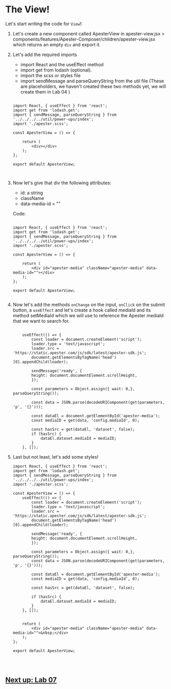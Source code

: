 

# The View!

Let's start writing the code for `View`!: 

1. Let's create a new component called ApesterView in apester-view.jsx > components/features/Apester-Composer/children/apester-view.jsx which returns an empty `div` and export it.

2. Let's add the required imports 
    - import React and the useEffect method
    - import get from lodash (optional). 
    - import the scss or styles file
    - import sendMessage and parseQueryString from the util file (These are placeholders, we haven't created these two methods yet, we will create them in Lab 04 )


    ```
    
    import React, { useEffect } from 'react';
    import get from 'lodash.get';
    import { sendMessage, parseQueryString } from '../../../../util/power-ups/index';
    import './apester.scss';

    const ApesterView = () => {

        return (
            <div></div>
        );
    };

    export default ApesterView;



3. Now let's give that div the following attributes:

    - id: a string
    - className
    - data-media-id = ""


    Code:

    ```
    
    import React, { useEffect } from 'react';
    import get from 'lodash.get';
    import { sendMessage, parseQueryString } from '../../../../util/power-ups/index';
    import './apester.scss';

    const ApesterView = () => {

        return (
            <div id="apester-media" className="apester-media" data-media-id=""></div>
        );
    };

    export default ApesterView;


4. Now let's add the methods `onChange` on the input, `onClick` on the submit button, a `useEffect` and let's create a hook called mediaId and its method setMediaId which we will use to reference the Apester mediaId that we want to search for.

    ```
        
        useEffect(() => {
            const loader = document.createElement('script');
            loader.type = 'text/javascript';
            loader.src = 'https://static.apester.com/js/sdk/latest/apester-sdk.js';
            document.getElementsByTagName('head')[0].appendChild(loader);

            sendMessage('ready', {
            height: document.documentElement.scrollHeight,
            });

            const parameters = Object.assign({ wait: 0,}, parseQueryString());

            const data = JSON.parse(decodeURIComponent(get(parameters, 'p', '{}')));

            const dataEl = document.getElementById('apester-media');
            const mediaID = get(data, 'config.mediaId', 0);

            const hasSrc = get(dataEl, 'dataset', false);
            if (hasSrc) {
                dataEl.dataset.mediaId = mediaID;
            }
        }, []);

5. Last but not least, let's add some styles!

    ```
    import React, { useEffect } from 'react';
    import get from 'lodash.get';
    import { sendMessage, parseQueryString } from '../../../../util/power-ups/index';
    import './apester.scss';

    const ApesterView = () => {
        useEffect(() => {
            const loader = document.createElement('script');
            loader.type = 'text/javascript';
            loader.src = 'https://static.apester.com/js/sdk/latest/apester-sdk.js';
            document.getElementsByTagName('head')[0].appendChild(loader);

            sendMessage('ready', {
            height: document.documentElement.scrollHeight,
            });

            const parameters = Object.assign({ wait: 0,}, parseQueryString());
            const data = JSON.parse(decodeURIComponent(get(parameters, 'p', '{}')));

            const dataEl = document.getElementById('apester-media');
            const mediaID = get(data, 'config.mediaId', 0);

            const hasSrc = get(dataEl, 'dataset', false);

            if (hasSrc) {
                dataEl.dataset.mediaId = mediaID;
            }
        }, []);


        return (
            <div id="apester-media" className="apester-media" data-media-id="">&nbsp;</div>
        );
    };

    export default ApesterView;




## [Next up: Lab 07](https://github.com/wapopartners/Fusion-Training-User-Stories/tree/lab-00)
